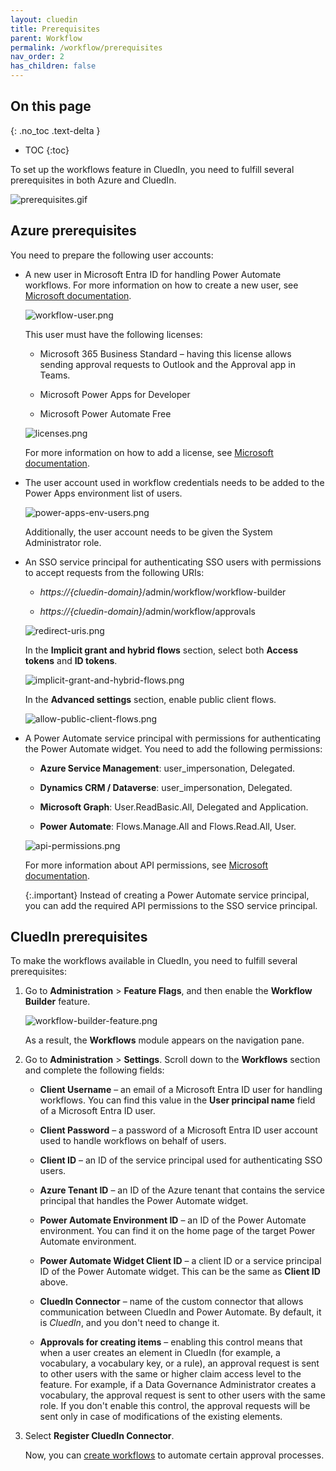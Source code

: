 ```yaml
---
layout: cluedin
title: Prerequisites
parent: Workflow
permalink: /workflow/prerequisites
nav_order: 2
has_children: false
---
```

## On this page
{: .no_toc .text-delta }
- TOC
{:toc}

To set up the workflows feature in CluedIn, you need to fulfill several prerequisites in both Azure and CluedIn.

![prerequisites.gif](../../assets/images/workflow/prerequisites.gif)

## Azure prerequisites

You need to prepare the following user accounts:

- A new user in Microsoft Entra ID for handling Power Automate workflows. For more information on how to create a new user, see [Microsoft documentation](https://learn.microsoft.com/en-us/entra/fundamentals/how-to-create-delete-users#create-a-new-user).

    ![workflow-user.png](../../assets/images/workflow/workflow-user.png)

    This user must have the following licenses:

    - Microsoft 365 Business Standard – having this license allows sending approval requests to Outlook and the Approval app in Teams.

    - Microsoft Power Apps for Developer

    - Microsoft Power Automate Free

    ![licenses.png](../../assets/images/workflow/licenses.png)

    For more information on how to add a license, see [Microsoft documentation](https://learn.microsoft.com/en-us/entra/fundamentals/license-users-groups).

- The user account used in workflow credentials needs to be added to the Power Apps environment list of users.

    ![power-apps-env-users.png](../../assets/images/workflow/power-apps-env-users.png)

    Additionally, the user account needs to be given the System Administrator role.

- An SSO service principal for authenticating SSO users with permissions to accept requests from the following URIs:

    - _https://{cluedin-domain}_/admin/workflow/workflow-builder

    - _https://{cluedin-domain}_/admin/workflow/approvals

    ![redirect-uris.png](../../assets/images/workflow/redirect-uris.png)

    In the **Implicit grant and hybrid flows** section, select both **Access tokens** and **ID tokens**.

    ![implicit-grant-and-hybrid-flows.png](../../assets/images/workflow/implicit-grant-and-hybrid-flows.png)

    In the **Advanced settings** section, enable public client flows.

    ![allow-public-client-flows.png](../../assets/images/workflow/allow-public-client-flows.png)

- A Power Automate service principal with permissions for authenticating the Power Automate widget. You need to add the following permissions:

    - **Azure Service Management**: user_impersonation, Delegated.

    - **Dynamics CRM / Dataverse**: user_impersonation, Delegated.

    - **Microsoft Graph**: User.ReadBasic.All, Delegated and Application.

    - **Power Automate**: Flows.Manage.All and Flows.Read.All, User.

    ![api-permissions.png](../../assets/images/workflow/api-permissions.png)

    For more information about API permissions, see [Microsoft documentation](https://learn.microsoft.com/en-us/entra/identity-platform/quickstart-configure-app-access-web-apis).

    {:.important}
    Instead of creating a Power Automate service principal, you can add the required API permissions to the SSO service principal.

## CluedIn prerequisites

To make the workflows available in CluedIn, you need to fulfill several prerequisites:

1. Go to **Administration** > **Feature Flags**, and then enable the **Workflow Builder** feature.

    ![workflow-builder-feature.png](../../assets/images/workflow/workflow-builder-feature.png)

    As a result, the **Workflows** module appears on the navigation pane.

1. Go to **Administration** > **Settings**. Scroll down to the **Workflows** section and complete the following fields:

    - **Client Username** – an email of a Microsoft Entra ID user for handling workflows. You can find this value in the **User principal name** field of a Microsoft Entra ID user.

    - **Client Password** – a password of a Microsoft Entra ID user account used to handle workflows on behalf of users.

    - **Client ID** – an ID of the service principal used for authenticating SSO users.

    - **Azure Tenant ID** – an ID of the Azure tenant that contains the service principal that handles the Power Automate widget.

    - **Power Automate Environment ID** – an ID of the Power Automate environment. You can find it on the home page of the target Power Automate environment.

    - **Power Automate Widget Client ID** – a client ID or a service principal ID of the Power Automate widget. This can be the same as **Client ID** above.

    - **CluedIn Connector** – name of the custom connector that allows communication between CluedIn and Power Automate. By default, it is _CluedIn_, and you don't need to change it.

    - **Approvals for creating items** – enabling this control means that when a user creates an element in CluedIn (for example, a vocabulary, a vocabulary key, or a rule), an approval request is sent to other users with the same or higher claim access level to the feature. For example, if a Data Governance Administrator creates a vocabulary, the approval request is sent to other users with the same role. If you don't enable this control, the approval requests will be sent only in case of modifications of the existing elements.

1. Select **Register CluedIn Connector**.

    Now, you can [create workflows](/Documentation/Workflows/Create-and-manage-workflows) to automate certain approval processes. 

